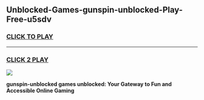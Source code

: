 
## Unblocked-Games-gunspin-unblocked-Play-Free-u5sdv
<h3>
<a href="https://premium76.site?title=gunspin-unblocked&ref=21A">CLICK TO PLAY</a></h3>
<hr>

<h3>
<a href="https://premium76.site?title=gunspin-unblocked&ref=21A">CLICK 2 PLAY</a>
  
</h3>

<a href="https://premium76.site?title=gunspin-unblocked&ref=21A"><img src="https://clearcache.store/games.png"></a>


**gunspin-unblocked games unblocked: Your Gateway to Fun and Accessible Online Gaming**
